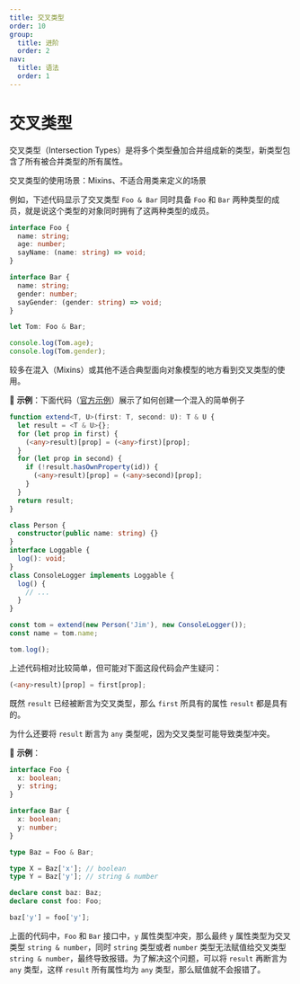```yaml
---
title: 交叉类型
order: 10
group:
  title: 进阶
  order: 2
nav:
  title: 语法
  order: 1
---
```


# 交叉类型

交叉类型（Intersection Types）是将多个类型叠加合并组成新的类型，新类型包含了所有被合并类型的所有属性。

交叉类型的使用场景：Mixins、不适合用类来定义的场景

例如，下述代码显示了交叉类型 `Foo & Bar` 同时具备 `Foo` 和 `Bar` 两种类型的成员，就是说这个类型的对象同时拥有了这两种类型的成员。

```ts
interface Foo {
  name: string;
  age: number;
  sayName: (name: string) => void;
}

interface Bar {
  name: string;
  gender: number;
  sayGender: (gender: string) => void;
}

let Tom: Foo & Bar;

console.log(Tom.age);
console.log(Tom.gender);
```

较多在混入（Mixins）或其他不适合典型面向对象模型的地方看到交叉类型的使用。

🌰 **示例**：下面代码（[官方示例](http://www.typescriptlang.org/docs/handbook/advanced-types.html#intersection-types)）展示了如何创建一个混入的简单例子

```ts
function extend<T, U>(first: T, second: U): T & U {
  let result = <T & U>{};
  for (let prop in first) {
    (<any>result)[prop] = (<any>first)[prop];
  }
  for (let prop in second) {
    if (!result.hasOwnProperty(id)) {
      (<any>result)[prop] = (<any>second)[prop];
    }
  }
  return result;
}

class Person {
  constructor(public name: string) {}
}
interface Loggable {
  log(): void;
}
class ConsoleLogger implements Loggable {
  log() {
    // ...
  }
}

const tom = extend(new Person('Jim'), new ConsoleLogger());
const name = tom.name;

tom.log();
```

上述代码相对比较简单，但可能对下面这段代码会产生疑问：

```ts
(<any>result)[prop] = first[prop];
```

既然 `result` 已经被断言为交叉类型，那么 `first` 所具有的属性 `result` 都是具有的。

为什么还要将 `result` 断言为 `any` 类型呢，因为交叉类型可能导致类型冲突。

🌰 **示例**：

```ts
interface Foo {
  x: boolean;
  y: string;
}

interface Bar {
  x: boolean;
  y: number;
}

type Baz = Foo & Bar;

type X = Baz['x']; // boolean
type Y = Baz['y']; // string & number

declare const baz: Baz;
declare const foo: Foo;

baz['y'] = foo['y'];
```

上面的代码中，`Foo` 和 `Bar` 接口中，`y` 属性类型冲突，那么最终 `y` 属性类型为交叉类型 `string & number`，同时 `string` 类型或者 `number` 类型无法赋值给交叉类型 `string & number`，最终导致报错。为了解决这个问题，可以将 `result` 再断言为 `any` 类型，这样 `result` 所有属性均为 `any` 类型，那么赋值就不会报错了。
